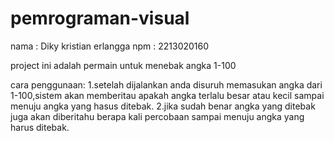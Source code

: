 # pemrograman-visual
nama : Diky kristian erlangga
npm  : 2213020160

project ini adalah permain untuk menebak angka 1-100

cara penggunaan:
1.setelah dijalankan anda disuruh memasukan angka dari 1-100,sistem akan memberitau apakah angka terlalu besar atau kecil sampai menuju angka yang hasus ditebak.
2.jika sudah benar angka yang ditebak juga akan diberitahu berapa kali percobaan sampai menuju angka yang harus ditebak.
